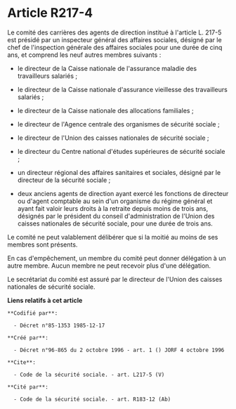 # Article R217-4

Le comité des carrières des agents de direction institué à l'article L. 217-5 est présidé par un inspecteur général des
affaires sociales, désigné par le chef de l'inspection générale des affaires sociales pour une durée de cinq ans, et comprend
les neuf autres membres suivants :

- le directeur de la Caisse nationale de l'assurance maladie des travailleurs salariés ;

- le directeur de la Caisse nationale d'assurance vieillesse des travailleurs salariés ;

- le directeur de la Caisse nationale des allocations familiales ;

- le directeur de l'Agence centrale des organismes de sécurité sociale ;

- le directeur de l'Union des caisses nationales de sécurité sociale ;

- le directeur du Centre national d'études supérieures de sécurité sociale ;

- un directeur régional des affaires sanitaires et sociales, désigné par le directeur de la sécurité sociale ;

- deux anciens agents de direction ayant exercé les fonctions de directeur ou d'agent comptable au sein d'un organisme du
régime général et ayant fait valoir leurs droits à la retraite depuis moins de trois ans, désignés par le président du
conseil d'administration de l'Union des caisses nationales de sécurité sociale, pour une durée de trois ans. 

Le comité ne peut valablement délibérer que si la moitié au moins de ses membres sont présents. 

En cas d'empêchement, un membre du comité peut donner délégation à un autre membre. Aucun membre ne peut recevoir plus d'une
délégation. 

Le secrétariat du comité est assuré par le directeur de l'Union des caisses nationales de sécurité sociale.

**Liens relatifs à cet article**

	**Codifié par**:

	  - Décret n°85-1353 1985-12-17

	**Créé par**:

	  - Décret n°96-865 du 2 octobre 1996 - art. 1 () JORF 4 octobre 1996

	**Cite**:

	  - Code de la sécurité sociale. - art. L217-5 (V)

	**Cité par**:

	  - Code de la sécurité sociale. - art. R183-12 (Ab)
